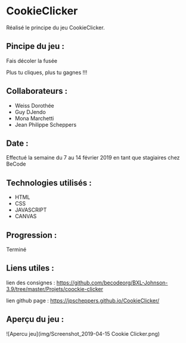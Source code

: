 # CookieClicker

Réalisé le principe du jeu CookieClicker.

## Pincipe du jeu :

Fais décoler la fusée

Plus tu cliques, plus tu gagnes !!!

## Collaborateurs :

+ Weiss Dorothée
+ Guy DJendo
+ Mona Marchetti
+ Jean Philippe Scheppers

## Date :

Effectué la semaine du 7 au 14 février 2019 en tant que stagiaires chez BeCode

## Technologies utilisés :

+ HTML
+ CSS
+ JAVASCRIPT
+ CANVAS

## Progression :

Terminé

## Liens utiles :

lien des consignes : <https://github.com/becodeorg/BXL-Johnson-3.9/tree/master/Projets/coockie-clicker>

lien github page : <https://jpscheppers.github.io/CookieClicker/>

## Aperçu du jeu :

![Apercu jeu](img/Screenshot_2019-04-15 Cookie Clicker.png)
